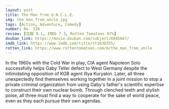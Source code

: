 ```yaml
---
layout: post 
title: The Man from U.N.C.L.E.
img: the_man_from_uncle.jpg
tags: [Action, Adventure, Comedy]
number: No. 338
review: [豆瓣 8.1, IMDb 7.3, Rotten Tomatoes 67%]
douban_link: https://movie.douban.com/subject/6845667/
imdb_link: https://www.imdb.com/title/tt1638355/
rotten_link: https://www.rottentomatoes.com/m/the_man_from_uncle
---
```


In the 1960s with the Cold War in play, CIA agent Napoleon Solo successfully helps Gaby Teller defect to West Germany despite the intimidating opposition of KGB agent Illya Kuryakin. Later, all three unexpectedly find themselves working together in a joint mission to stop a private criminal organization from using Gaby's father's scientific expertise to construct their own nuclear bomb. Through clenched teeth and stylish poise, all three must find a way to cooperate for the sake of world peace, even as they each pursue their own agendas.
